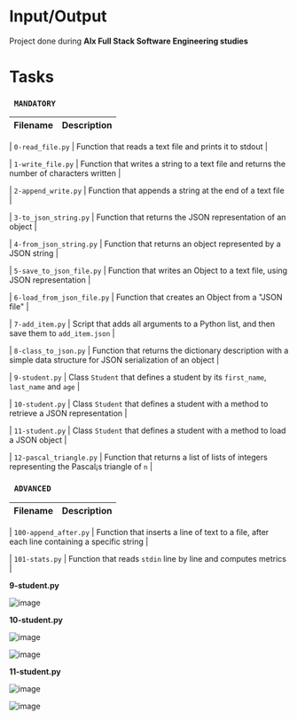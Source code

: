 # Input/Output
Project done during **Alx Full Stack Software Engineering studies** 

# Tasks

### ``` MANDATORY```


| Filename | Description |
| -------- | ----------- |

| `0-read_file.py` | Function that reads a text file and prints it to stdout |

| `1-write_file.py` | Function that writes a string to a text file and returns the number of characters written |

| `2-append_write.py` | Function that appends a string at the end of a text file |

| `3-to_json_string.py` | Function that returns the JSON representation of an object |

| `4-from_json_string.py` | Function that returns an object represented by a JSON string |

| `5-save_to_json_file.py` | Function that writes an Object to a text file, using JSON representation |

| `6-load_from_json_file.py` | Function that creates an Object from a "JSON file" |

| `7-add_item.py` | Script that adds all arguments to a Python list, and then save them to `add_item.json` |

| `8-class_to_json.py` | Function that returns the dictionary description with a simple data structure for JSON serialization of an object |

| `9-student.py` | Class `Student` that defines a student by its `first_name`, `last_name` and `age` |

| `10-student.py` | Class `Student` that defines a student with a method to retrieve a JSON representation |

| `11-student.py` | Class `Student` that defines a student with a method to load a JSON object |

| `12-pascal_triangle.py` | Function that returns a list of lists of integers representing the Pascal¡s triangle of `n` |

### ```  ADVANCED ```

| Filename | Description |
| -------- | ----------- |

| `100-append_after.py` | Function that inserts a line of text to a file, after each line containing a specific string |

| `101-stats.py` | Function that reads `stdin` line by line and computes metrics |

**9-student.py**

![image](https://github.com/richie-omondi/alx-higher_level_programming/assets/69873039/29540ced-d05a-435d-baed-0afeaf8fb725)

**10-student.py**

![image](https://github.com/richie-omondi/alx-higher_level_programming/assets/69873039/b6598fdb-9fd5-4c86-add3-5a2fe09630e5)


![image](https://github.com/richie-omondi/alx-higher_level_programming/assets/69873039/e1f82e0a-274e-4938-b2b1-dc7fed38de9b)

**11-student.py**

![image](https://github.com/richie-omondi/alx-higher_level_programming/assets/69873039/cbb0a3b5-2910-49b2-a1ff-264dfb92e4c5)

![image](https://github.com/richie-omondi/alx-higher_level_programming/assets/69873039/2b83849b-7a6e-4c82-9eac-b5519d8eba04)

